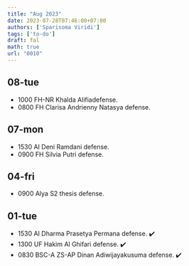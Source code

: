 ```yaml
---
title: "Aug 2023"
date: 2023-07-28T07:46:00+07:00
authors: ['Sparisoma Viridi']
tags: ['to-do']
draft: fal
math: true
url: "0010"
---
```



## 08-tue
+ 1000 FH-NR Khalda Alifiadefense.
+ 0800 FH Clarisa Andrienny Natasya defense.


## 07-mon
+ 1530 AI Deni Ramdani defense.
+ 0900 FH Silvia Putri defense.


## 04-fri
+ 0900 Alya S2 thesis defense.


## 01-tue
+ 1530 AI Dharma Prasetya Permana defense. :heavy_check_mark:
+ 1300 UF Hakim Al Ghifari defense. :heavy_check_mark:
+ 0830 BSC-A ZS-AP Dinan Adiwijayakusuma defense. :heavy_check_mark:
